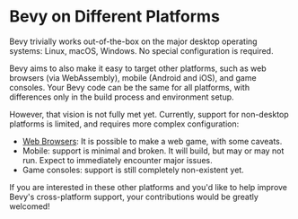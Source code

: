 # Bevy on Different Platforms

Bevy trivially works out-of-the-box on the major desktop operating systems:
Linux, macOS, Windows. No special configuration is required.

Bevy aims to also make it easy to target other platforms, such as web browsers
(via WebAssembly), mobile (Android and iOS), and game consoles. Your Bevy code
can be the same for all platforms, with differences only in the build process
and environment setup.

However, that vision is not fully met yet. Currently, support for non-desktop
platforms is limited, and requires more complex configuration:

 - [Web Browsers](./wasm.md): It is possible to make a web game, with some caveats.
 - Mobile: support is minimal and broken. It will build, but may or may not run.
   Expect to immediately encounter major issues.
 - Game consoles: support is still completely non-existent yet.
 
If you are interested in these other platforms and you'd like to help improve
Bevy's cross-platform support, your contributions would be greatly welcomed!
